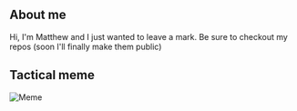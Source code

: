 ## About me

Hi, I'm Matthew and I just wanted to leave a mark.
Be sure to checkout my repos (soon I'll finally make them public)


## Tactical meme
![Meme](/./img/meme.jpg?raw=true "Its a meme")